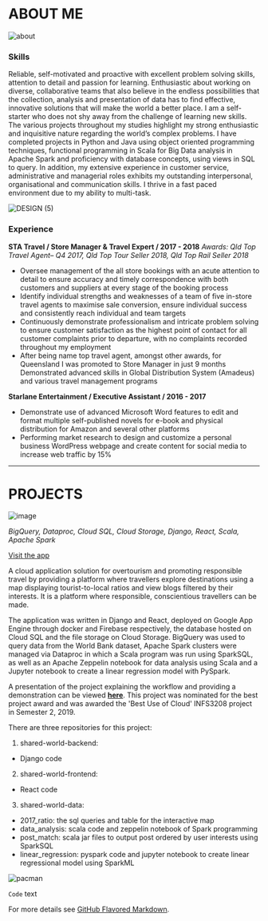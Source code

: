 # **ABOUT ME**

![about](https://user-images.githubusercontent.com/19520346/69028655-60f22500-0a1e-11ea-9141-4f6435b19504.PNG)

### Skills

Reliable, self-motivated and proactive with excellent problem solving skills, attention to detail and passion for learning. Enthusiastic about working on diverse, collaborative teams that also believe in the endless possibilities that the collection, analysis and presentation of data has to find effective, innovative solutions that will make the world a better place. I am a self-starter who does not shy away from the challenge of learning new skills. The various projects throughout my studies highlight my strong enthusiastic and inquisitive nature regarding the world’s complex problems. I have completed projects in Python and Java using object oriented programming techniques, functional programming  in Scala for Big Data analysis in Apache Spark and proficiency with database concepts, using views in SQL to query. In addition, my extensive experience in customer service, administrative and managerial roles exhibits my outstanding interpersonal, organisational and communication skills. I thrive in a fast paced environment due to my ability to multi-task.

![DESIGN (5)](https://user-images.githubusercontent.com/19520346/69028662-6485ac00-0a1e-11ea-84e4-431c2e7f6e70.jpg)

### Experience

**STA Travel / Store Manager & Travel Expert / 2017 - 2018**
_Awards: Qld Top Travel Agent– Q4 2017, Qld Top Tour Seller 2018, Qld Top Rail Seller 2018_

- Oversee management of the all store bookings with an acute attention to detail to ensure accuracy and timely correspondence with both customers and suppliers at every stage of the booking process
- Identify individual strengths and weaknesses of a team of five in-store travel agents to maximise sale conversion, ensure individual success and consistently reach individual and team targets
- Continuously demonstrate professionalism and intricate problem solving to ensure customer satisfaction as the highest point of contact for all customer complaints prior to departure, with no complaints recorded throughout my employment
- After being name top travel agent, amongst other awards, for Queensland I was promoted to Store Manager in just 9 months
Demonstrated advanced skills in Global Distribution System (Amadeus) and various travel management programs

**Starlane Entertainment / Executive Assistant / 2016 - 2017**
- Demonstrate use of advanced Microsoft Word features to edit and format multiple self-published novels for e-book and physical distribution for Amazon and several other platforms
- Performing market research  to design and customize a personal business WordPress webpage and create content for social media to increase web traffic by 15%


_____________________________________________________________________________________________________________________________________

# **PROJECTS**

![image](https://user-images.githubusercontent.com/19520346/69022953-bf140d80-0a08-11ea-8eea-a9f8cc8af96b.png)

_BigQuery, Dataproc, Cloud SQL, Cloud Storage, Django, React, Scala, Apache Spark_

[Visit the app](https://shared-world.web.app)

A cloud application solution for overtourism and promoting responsible travel by providing a platform where travellers explore destinations using a map displaying tourist-to-local ratios and view blogs filtered by their interests. It is a platform where responsible, conscientious travellers can be made. 

The application was written in Django and React, deployed on Google App Engine through docker and Firebase respectively, the database hosted on Cloud SQL and the file storage on Cloud Storage. BigQuery was used to query data from the World Bank dataset, Apache Spark clusters were managed via Dataproc in which a Scala program was run using SparkSQL, as well as an Apache Zeppelin notebook for data analysis using Scala and a Jupyter notebook to create a linear regression model with PySpark. 

A presentation of the project explaining the workflow and providing a demonstration can be viewed [**here**](https://www.youtube.com/watch?v=C7-FDgk8Jqk). This project was nominated for the best project award and was awarded the 'Best Use of Cloud' INFS3208 project in Semester 2, 2019.

There are three repositories for this project:
1. shared-world-backend: 
- Django code 
2. shared-world-frontend:
- React code
3. shared-world-data:
- 2017_ratio: the sql queries and table for the interactive map
- data_analysis: scala code and zeppelin notebook of Spark programming
- post_match: scala jar files to output post ordered by user interests using SparkSQL
- linear_regression: pyspark code and jupyter notebook to create linear regressional model using SparkML




![pacman](https://user-images.githubusercontent.com/19520346/69026999-f68ab600-0a18-11ea-9135-9c7379dafcb4.PNG)





 `Code` text

For more details see [GitHub Flavored Markdown](https://guides.github.com/features/mastering-markdown/).
